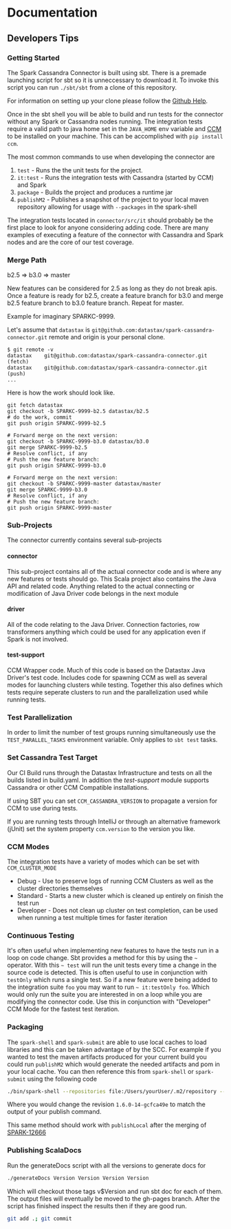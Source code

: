 # Documentation

## Developers Tips

### Getting Started

The Spark Cassandra Connector is built using sbt. There is a premade
launching script for sbt so it is unneccessary to download it. To invoke
this script you can run `./sbt/sbt` from a clone of this repository.

For information on setting up your clone please follow the [Github 
Help](https://help.github.com/articles/cloning-a-repository/).

Once in the sbt shell you will be able to build and run tests for the
connector without any Spark or Cassandra nodes running. The integration tests 
require a valid path to java home set in the `JAVA_HOME` env variable and 
[CCM](https://github.com/riptano/ccm) to be installed on your machine. 
This can be accomplished with `pip install ccm`.
 
The most common commands to use when developing the connector are

1. `test` - Runs the the unit tests for the project.
2. `it:test` - Runs the integration tests with Cassandra (started by CCM) and Spark
3. `package` - Builds the project and produces a runtime jar
4. `publishM2` - Publishes a snapshot of the project to your local maven repository allowing for usage with `--packages` in the spark-shell

The integration tests located in `connector/src/it` should
probably be the first place to look for anyone considering adding code.
There are many examples of executing a feature of the connector with
Cassandra and Spark nodes and are the core of our test coverage.

### Merge Path

b2.5 => b3.0 => master

New features can be considered for 2.5 as long as they do not break apis.
Once a feature is ready for b2.5, create a feature branch for b3.0 and merge
b2.5 feature branch to b3.0 feature branch. Repeat for master. 

Example for imaginary SPARKC-9999.

Let's assume that `datastax` is `git@github.com:datastax/spark-cassandra-connector.git` remote 
and origin is your personal clone.
```shell
$ git remote -v
datastax	git@github.com:datastax/spark-cassandra-connector.git (fetch)
datastax	git@github.com:datastax/spark-cassandra-connector.git (push)
...
```

Here is how the work should look like.

```shell
git fetch datastax
git checkout -b SPARKC-9999-b2.5 datastax/b2.5
# do the work, commit
git push origin SPARKC-9999-b2.5
 
# Forward merge on the next version:
git checkout -b SPARKC-9999-b3.0 datastax/b3.0
git merge SPARKC-9999-b2.5
# Resolve conflict, if any
# Push the new feature branch:
git push origin SPARKC-9999-b3.0
 
# Forward merge on the next version:
git checkout -b SPARKC-9999-master datastax/master
git merge SPARKC-9999-b3.0
# Resolve conflict, if any
# Push the new feature branch:
git push origin SPARKC-9999-master
```

### Sub-Projects

The connector currently contains several sub-projects

#### connector
This sub-project contains all of the actual connector code and is where
any new features or tests should go. This Scala project also contains the
Java API and related code. Anything related to the actual connecting or modification
of Java Driver code belongs in the next module

#### driver
All of the code relating to the Java Driver. Connection factories, row transformers
anything which could be used for any application even if Spark is not involved.


#### test-support
CCM Wrapper code. Much of this code is based on the Datastax Java Driver's test code. 
Includes code for spawning CCM as well as several modes for launching clusters
while testing. Together this also defines which tests require seperate clusters to
run and the parallelization used while running tests.

### Test Parallelization

In order to limit the number of test groups running simultaneously use the
`TEST_PARALLEL_TASKS` environment variable. Only applies to `sbt test` tasks.

### Set Cassandra Test Target
Our CI Build runs through the Datastax Infrastructure and tests on all the builds
listed in build.yaml. In addition the _test-support_ module supports Cassandra
or other CCM Compatible installations.

If using SBT you can set
`CCM_CASSANDRA_VERSION` to propagate a version for CCM to use during tests.

If you are running tests through IntelliJ or through an alternative framework (jUnit)
set the system property `ccm.version` to the version you like.

### CCM Modes
The integration tests have a variety of modes which can be set with `CCM_CLUSTER_MODE`

* Debug - Use to preserve logs of running CCM Clusters as well as the cluster directories themselves
* Standard - Starts a new cluster which is cleaned up entirely on finish the test run
* Developer - Does not clean up cluster on test completion, can be used when running a test multiple times for faster iteration

### Continuous Testing

It's often useful when implementing new features to have the tests run
in a loop on code change. Sbt provides a method for this by using the
`~` operator. With this `~ test` will run the unit tests every time a
change in the source code is detected. This is often useful to use in
conjunction with `testOnly` which runs a single test. So if a new feature
were being added to the integration suite `foo` you may want to run
`~ it:testOnly foo`. Which would only run the suite you are interested in
on a loop while you are modifying the connector code. Use this in conjunction
with "Developer" CCM Mode for the fastest test iteration.

### Packaging

The `spark-shell` and `spark-submit` are able to use local caches to load
libraries and this can be taken advantage of by the SCC. For example
if you wanted to test the maven artifacts produced for your current build
you could run `publishM2` which would generate the needed artifacts and
pom in your local cache. You can then reference this from `spark-shell`
or `spark-submit` using the following code 
```bash
./bin/spark-shell --repositories file:/Users/yourUser/.m2/repository --packages com.datastax.spark:spark-cassandra-connector_2.10:1.6.0-14-gcfca49e
```
Where you would change the revision `1.6.0-14-gcfca49e` to match the output
of your publish command. 

This same method should work with `publishLocal`
after the merging of [SPARK-12666](https://issues.apache.org/jira/browse/SPARK-12666)


### Publishing ScalaDocs

Run the generateDocs script with all the versions to generate docs for

```bash
./generateDocs Version Version Version Version
```
Which will checkout those tags v$Version and run sbt doc for each of them.
The output files will eventually be moved to the gh-pages branch. After the
script has finished inspect the results then if they are good run.

```bash
git add .; git commit
```
